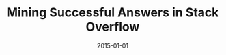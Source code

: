 ---
title: "Mining Successful Answers in Stack Overflow"
collection: publications
category: conferences
permalink: /publication/2015-01-01-Mining-Successful-Answers-in-Stack-Overflow
date: 2015-01-01
venue: 'In Proc. of 12th IEEE/ACM Working Conference on Mining Software Repositories, MSR 2015, Florence, Italy, May 16-17, 2015'
paperurl: 'https://doi.org/10.1109/MSR.2015.56'
citation: ' Fabio Calefato,  Filippo Lanubile,  Maria Marasciulo,  Nicole Novielli, &quot;Mining Successful Answers in Stack Overflow.&quot; <i>In Proc. of 12th IEEE/ACM Working Conference on Mining Software Repositories, MSR 2015, Florence, Italy, May 16-17, 2015</i>, 2015.'
doi: https://doi.org/10.1109/MSR.2015.56
---
